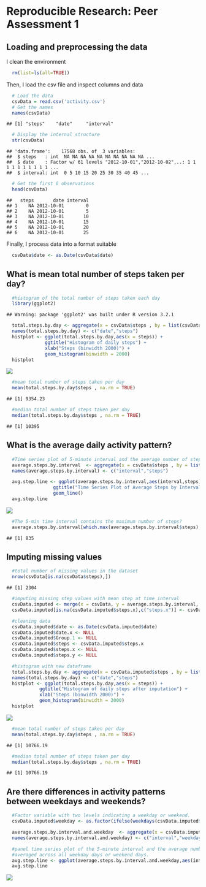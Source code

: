 # Reproducible Research: Peer Assessment 1


## Loading and preprocessing the data
I clean the environment

```r
  rm(list=ls(all=TRUE))
```
Then, I load the csv file and inspect columns and data

```r
  # Load the data
  csvData = read.csv('activity.csv')
  # Get the names
  names(csvData)
```

```
## [1] "steps"    "date"     "interval"
```

```r
  # Display the internal structure
  str(csvData)
```

```
## 'data.frame':	17568 obs. of  3 variables:
##  $ steps   : int  NA NA NA NA NA NA NA NA NA NA ...
##  $ date    : Factor w/ 61 levels "2012-10-01","2012-10-02",..: 1 1 1 1 1 1 1 1 1 1 ...
##  $ interval: int  0 5 10 15 20 25 30 35 40 45 ...
```

```r
  # Get the first 6 observations
  head(csvData)
```

```
##   steps       date interval
## 1    NA 2012-10-01        0
## 2    NA 2012-10-01        5
## 3    NA 2012-10-01       10
## 4    NA 2012-10-01       15
## 5    NA 2012-10-01       20
## 6    NA 2012-10-01       25
```
Finally, I process data into a format suitable

```r
  csvData$date <- as.Date(csvData$date)
```

## What is mean total number of steps taken per day?

```r
  #histogram of the total number of steps taken each day
  library(ggplot2)
```

```
## Warning: package 'ggplot2' was built under R version 3.2.1
```

```r
  total.steps.by.day <- aggregate(x = csvData$steps , by = list(csvData$date), FUN = sum ,na.rm=TRUE)
  names(total.steps.by.day) <- c("date","steps")
  histplot <- ggplot(total.steps.by.day,aes(x = steps)) +
              ggtitle("Histogram of daily steps") +
              xlab("Steps (binwidth 2000)") +
              geom_histogram(binwidth = 2000)
  histplot
```

![](PA1_template_files/figure-html/unnamed-chunk-4-1.png) 

```r
  #mean total number of steps taken per day
  mean(total.steps.by.day$steps , na.rm = TRUE)
```

```
## [1] 9354.23
```

```r
  #median total number of steps taken per day
  median(total.steps.by.day$steps , na.rm = TRUE)
```

```
## [1] 10395
```
## What is the average daily activity pattern?

```r
  #Time series plot of 5-minute interval and the average number of steps taken,   averaged across all days
  average.steps.by.interval  <- aggregate(x = csvData$steps , by = list(csvData$interval), FUN = mean ,na.rm=TRUE)
  names(average.steps.by.interval) <- c("interval","steps")

  avg.step.line <- ggplot(average.steps.by.interval,aes(interval,steps)) +
                 ggtitle("Time Series Plot of Average Steps by Interval") +
                 geom_line()
  avg.step.line  
```

![](PA1_template_files/figure-html/unnamed-chunk-5-1.png) 

```r
  #The 5-min time interval contains the maximum number of steps?
  average.steps.by.interval[which.max(average.steps.by.interval$steps),c("interval")]
```

```
## [1] 835
```
## Imputing missing values

```r
  #total number of missing values in the dataset
  nrow(csvData[is.na(csvData$steps),])
```

```
## [1] 2304
```

```r
  #imputing missing step values with mean step at time interval
  csvData.imputed <- merge(x = csvData, y = average.steps.by.interval, by = "interval", all.x = TRUE)
  csvData.imputed[is.na(csvData.imputed$steps.x),c("steps.x")] <- csvData.imputed[is.na(csvData.imputed$steps.x),c("steps.y")]

  #cleaning data
  csvData.imputed$date <- as.Date(csvData.imputed$date)
  csvData.imputed$date.x <- NULL
  csvData.imputed$Group.1 <- NULL
  csvData.imputed$steps <- csvData.imputed$steps.x
  csvData.imputed$steps.x <- NULL
  csvData.imputed$steps.y <- NULL

  #histogram with new dataframe
  total.steps.by.day <- aggregate(x = csvData.imputed$steps , by = list(csvData.imputed$date), FUN = sum ,na.rm=TRUE)
  names(total.steps.by.day) <- c("date","steps")
  histplot <- ggplot(total.steps.by.day,aes(x = steps)) +
            ggtitle("Histogram of daily steps after imputation") +
            xlab("Steps (binwidth 2000)") +
            geom_histogram(binwidth = 2000)
  histplot 
```

![](PA1_template_files/figure-html/unnamed-chunk-6-1.png) 

```r
  #mean total number of steps taken per day
  mean(total.steps.by.day$steps , na.rm = TRUE)
```

```
## [1] 10766.19
```

```r
  #median total number of steps taken per day
  median(total.steps.by.day$steps , na.rm = TRUE)
```

```
## [1] 10766.19
```
## Are there differences in activity patterns between weekdays and weekends?

```r
  #Factor variable with two levels indicating a weekday or weekend.
  csvData.imputed$weekday <- as.factor(ifelse(weekdays(csvData.imputed$date) %in% c("Saturday","Sunday"), "Weekend", "Weekday")) 

  average.steps.by.interval.and.weekday  <- aggregate(x = csvData.imputed$steps, by = list(csvData.imputed$interval,csvData.imputed$weekday), FUN = mean ,na.rm=TRUE)
  names(average.steps.by.interval.and.weekday) <- c("interval","weekday","steps")

  #panel time series plot of the 5-minute interval and the average number of steps taken 
  #averaged across all weekday days or weekend days.
  avg.step.line <- ggplot(average.steps.by.interval.and.weekday,aes(interval,steps)) + ggtitle("Time Series Plot of Average Steps by Interval after Imputation") + facet_grid(. ~ weekday) + geom_line(size = 1)
  avg.step.line  
```

![](PA1_template_files/figure-html/unnamed-chunk-7-1.png) 
